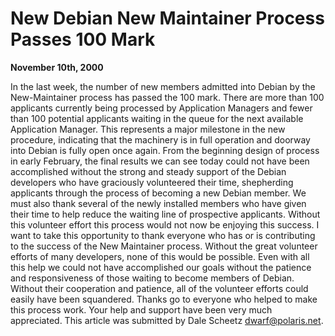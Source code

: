 
New Debian New Maintainer Process Passes 100 Mark
=================================================


**November 10th, 2000**


In the last week, the number of new members admitted into Debian by the
New-Maintainer process has passed the 100 mark. There are more than 100
applicants currently being processed by Application Managers and fewer than
100 potential applicants waiting in the queue for the next available
Application Manager. This represents a major milestone in the new procedure,
indicating that the machinery is in full operation and doorway into Debian
is fully open once again.
From the beginning design of process in early February, the final results
we can see today could not have been accomplished without the strong and
steady support of the Debian developers who have graciously volunteered
their time, shepherding applicants through the process of becoming a new
Debian member. We must also thank several of the newly installed members who
have given their time to help reduce the waiting line of prospective
applicants. Without this volunteer effort this process would not now be
enjoying this success.
I want to take this opportunity to thank everyone who has or is
contributing to the success of the New Maintainer process. Without the great
volunteer efforts of many developers, none of this would be possible. Even
with all this help we could not have accomplished our goals without the
patience and responsiveness of those waiting to become members of Debian.
Without their cooperation and patience, all of the volunteer efforts could
easily have been squandered.
Thanks go to everyone who helped to make this process work. Your help and
support have been very much appreciated.
This article was submitted by Dale Scheetz <dwarf@polaris.net>.












